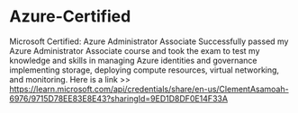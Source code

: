 # Azure-Certified
Microsoft Certified: Azure Administrator Associate
Successfully passed my Azure Administrator Associate course and took the exam to test my knowledge and skills in managing Azure identities and governance
implementing storage, deploying compute resources, virtual networking, and monitoring. 
Here is a link >> https://learn.microsoft.com/api/credentials/share/en-us/ClementAsamoah-6976/9715D78EE83E8E43?sharingId=9ED1D8DF0E14F33A
